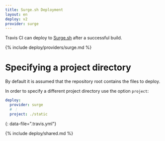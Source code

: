 ```yaml
---
title: Surge.sh Deployment
layout: en
deploy: v2
provider: surge
---
```


Travis CI can deploy to [Surge.sh](https://surge.sh/) after a successful build.

{% include deploy/providers/surge.md %}

# Specifying a project directory

By default it is assumed that the repository root contains the files to deploy.

In order to specify a different project directory use the option `project`:

```yaml
deploy:
  provider: surge
  # ⋮
  project: ./static
```
{: data-file=".travis.yml"}

{% include deploy/shared.md %}
